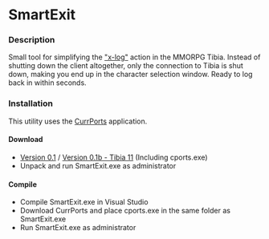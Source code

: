 # SmartExit

### Description
Small tool for simplifying the ["x-log"](http://tibia.wikia.com/wiki/X-Logging) action in the MMORPG Tibia. Instead of shutting down the client altogether, only the connection to Tibia is shut down, making you end up in the character selection window. Ready to log back in within seconds.

### Installation
This utility uses the [CurrPorts](http://www.nirsoft.net/utils/cports.html#DownloadLinks) application.

#### Download
- [Version 0.1](https://github.com/naslund/SmartExit/releases/download/v0.1/SmartExit.zip) / [Version 0.1b - Tibia 11](https://github.com/naslund/smart-exit/releases/download/v0.1b/SmartExit0.1b.zip) (Including cports.exe) 
- Unpack and run SmartExit.exe as administrator

#### Compile
- Compile SmartExit.exe in Visual Studio
- Download CurrPorts and place cports.exe in the same folder as SmartExit.exe
- Run SmartExit.exe as administrator

